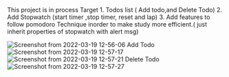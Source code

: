 This project is in process
Target 1. Todos list ( Add todo,and Delete Todo)
       2. Add Stopwatch (start timer ,stop timer, reset and lap)
       3. Add features to follow pomodoro Technique inorder to make
          study more efficient.( just inherit properties of stopwatch with alert msg)
          
       
![Screenshot from 2022-03-19 12-56-06](https://user-images.githubusercontent.com/48815608/159116116-c8409576-f0de-4e5d-9f9e-7ab5518ec6cb.png)
Add Todo
![Screenshot from 2022-03-19 12-57-17](https://user-images.githubusercontent.com/48815608/159116122-bad54d9e-7f95-4d65-91ba-f3e2d52a84aa.png)
![Screenshot from 2022-03-19 12-57-21](https://user-images.githubusercontent.com/48815608/159116129-fef27383-0a9a-49d8-ba75-eda386897369.png)
Delete Todo
![Screenshot from 2022-03-19 12-57-27](https://user-images.githubusercontent.com/48815608/159116137-2eeec9df-f55b-4455-86d1-11c6fc2636af.png)
